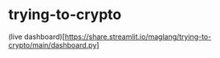 # trying-to-crypto

(live dashboard)[https://share.streamlit.io/maglang/trying-to-crypto/main/dashboard.py]
